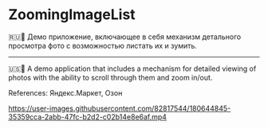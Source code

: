 # ZoomingImageList

🇷🇺🌃 Демо приложение, включающее в себя механизм детального просмотра фото с возможностью листать их и зумить.

-------------------------------------------------

🇺🇸🌇 A demo application that includes a mechanism for detailed viewing of photos with the ability to scroll through them and zoom in/out.


References: Яндекс.Маркет, Озон


https://user-images.githubusercontent.com/82817544/180644845-35359cca-2abb-47fc-b2d2-c02b14e8e6af.mp4

